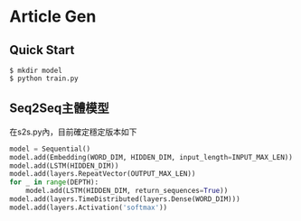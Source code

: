 # Article Gen

## Quick Start

```
$ mkdir model
$ python train.py
```

## Seq2Seq主體模型

在s2s.py內，目前確定穩定版本如下

```python
model = Sequential()
model.add(Embedding(WORD_DIM, HIDDEN_DIM, input_length=INPUT_MAX_LEN))
model.add(LSTM(HIDDEN_DIM))
model.add(layers.RepeatVector(OUTPUT_MAX_LEN))
for _ in range(DEPTH):
    model.add(LSTM(HIDDEN_DIM, return_sequences=True))
model.add(layers.TimeDistributed(layers.Dense(WORD_DIM)))
model.add(layers.Activation('softmax'))
```